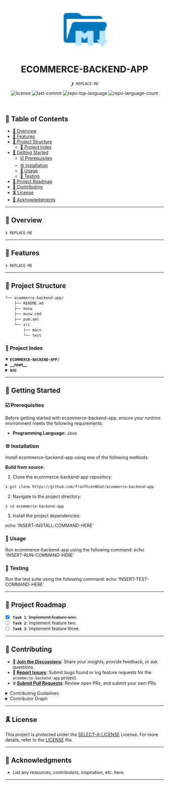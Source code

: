 <p align="center">
    <img src="https://raw.githubusercontent.com/PKief/vscode-material-icon-theme/ec559a9f6bfd399b82bb44393651661b08aaf7ba/icons/folder-markdown-open.svg" align="center" width="30%">
</p>
<p align="center"><h1 align="center">ECOMMERCE-BACKEND-APP</h1></p>
<p align="center">
	<em><code>❯ REPLACE-ME</code></em>
</p>
<p align="center">
	<img src="https://img.shields.io/github/license/TranThienNhat/ecommerce-backend-app?style=default&logo=opensourceinitiative&logoColor=white&color=0080ff" alt="license">
	<img src="https://img.shields.io/github/last-commit/TranThienNhat/ecommerce-backend-app?style=default&logo=git&logoColor=white&color=0080ff" alt="last-commit">
	<img src="https://img.shields.io/github/languages/top/TranThienNhat/ecommerce-backend-app?style=default&color=0080ff" alt="repo-top-language">
	<img src="https://img.shields.io/github/languages/count/TranThienNhat/ecommerce-backend-app?style=default&color=0080ff" alt="repo-language-count">
</p>
<p align="center"><!-- default option, no dependency badges. -->
</p>
<p align="center">
	<!-- default option, no dependency badges. -->
</p>
<br>

## 🔗 Table of Contents

- [📍 Overview](#-overview)
- [👾 Features](#-features)
- [📁 Project Structure](#-project-structure)
  - [📂 Project Index](#-project-index)
- [🚀 Getting Started](#-getting-started)
  - [☑️ Prerequisites](#-prerequisites)
  - [⚙️ Installation](#-installation)
  - [🤖 Usage](#🤖-usage)
  - [🧪 Testing](#🧪-testing)
- [📌 Project Roadmap](#-project-roadmap)
- [🔰 Contributing](#-contributing)
- [🎗 License](#-license)
- [🙌 Acknowledgments](#-acknowledgments)

---

## 📍 Overview

<code>❯ REPLACE-ME</code>

---

## 👾 Features

<code>❯ REPLACE-ME</code>

---

## 📁 Project Structure

```sh
└── ecommerce-backend-app/
    ├── README.md
    ├── mvnw
    ├── mvnw.cmd
    ├── pom.xml
    └── src
        ├── main
        └── test
```


### 📂 Project Index
<details open>
	<summary><b><code>ECOMMERCE-BACKEND-APP/</code></b></summary>
	<details> <!-- __root__ Submodule -->
		<summary><b>__root__</b></summary>
		<blockquote>
			<table>
			<tr>
				<td><b><a href='https://github.com/TranThienNhat/ecommerce-backend-app/blob/master/mvnw'>mvnw</a></b></td>
				<td><code>❯ REPLACE-ME</code></td>
			</tr>
			<tr>
				<td><b><a href='https://github.com/TranThienNhat/ecommerce-backend-app/blob/master/mvnw.cmd'>mvnw.cmd</a></b></td>
				<td><code>❯ REPLACE-ME</code></td>
			</tr>
			</table>
		</blockquote>
	</details>
	<details> <!-- src Submodule -->
		<summary><b>src</b></summary>
		<blockquote>
			<details>
				<summary><b>main</b></summary>
				<blockquote>
					<details>
						<summary><b>java</b></summary>
						<blockquote>
							<details>
								<summary><b>com</b></summary>
								<blockquote>
									<details>
										<summary><b>nhat</b></summary>
										<blockquote>
											<details>
												<summary><b>ecommerce_backend</b></summary>
												<blockquote>
													<table>
													<tr>
														<td><b><a href='https://github.com/TranThienNhat/ecommerce-backend-app/blob/master/src/main/java/com/nhat/ecommerce_backend/EcommerceBackendApplication.java'>EcommerceBackendApplication.java</a></b></td>
														<td><code>❯ REPLACE-ME</code></td>
													</tr>
													</table>
													<details>
														<summary><b>model</b></summary>
														<blockquote>
															<details>
																<summary><b>enums</b></summary>
																<blockquote>
																	<table>
																	<tr>
																		<td><b><a href='https://github.com/TranThienNhat/ecommerce-backend-app/blob/master/src/main/java/com/nhat/ecommerce_backend/model/enums/Status.java'>Status.java</a></b></td>
																		<td><code>❯ REPLACE-ME</code></td>
																	</tr>
																	<tr>
																		<td><b><a href='https://github.com/TranThienNhat/ecommerce-backend-app/blob/master/src/main/java/com/nhat/ecommerce_backend/model/enums/ProductStatus.java'>ProductStatus.java</a></b></td>
																		<td><code>❯ REPLACE-ME</code></td>
																	</tr>
																	<tr>
																		<td><b><a href='https://github.com/TranThienNhat/ecommerce-backend-app/blob/master/src/main/java/com/nhat/ecommerce_backend/model/enums/Role.java'>Role.java</a></b></td>
																		<td><code>❯ REPLACE-ME</code></td>
																	</tr>
																	</table>
																</blockquote>
															</details>
														</blockquote>
													</details>
													<details>
														<summary><b>config</b></summary>
														<blockquote>
															<table>
															<tr>
																<td><b><a href='https://github.com/TranThienNhat/ecommerce-backend-app/blob/master/src/main/java/com/nhat/ecommerce_backend/config/JwtUtil.java'>JwtUtil.java</a></b></td>
																<td><code>❯ REPLACE-ME</code></td>
															</tr>
															<tr>
																<td><b><a href='https://github.com/TranThienNhat/ecommerce-backend-app/blob/master/src/main/java/com/nhat/ecommerce_backend/config/JwtAuthenticationFilter.java'>JwtAuthenticationFilter.java</a></b></td>
																<td><code>❯ REPLACE-ME</code></td>
															</tr>
															<tr>
																<td><b><a href='https://github.com/TranThienNhat/ecommerce-backend-app/blob/master/src/main/java/com/nhat/ecommerce_backend/config/SwaggerConfig.java'>SwaggerConfig.java</a></b></td>
																<td><code>❯ REPLACE-ME</code></td>
															</tr>
															<tr>
																<td><b><a href='https://github.com/TranThienNhat/ecommerce-backend-app/blob/master/src/main/java/com/nhat/ecommerce_backend/config/SecurityConfig.java'>SecurityConfig.java</a></b></td>
																<td><code>❯ REPLACE-ME</code></td>
															</tr>
															</table>
														</blockquote>
													</details>
													<details>
														<summary><b>entity</b></summary>
														<blockquote>
															<table>
															<tr>
																<td><b><a href='https://github.com/TranThienNhat/ecommerce-backend-app/blob/master/src/main/java/com/nhat/ecommerce_backend/entity/Product.java'>Product.java</a></b></td>
																<td><code>❯ REPLACE-ME</code></td>
															</tr>
															<tr>
																<td><b><a href='https://github.com/TranThienNhat/ecommerce-backend-app/blob/master/src/main/java/com/nhat/ecommerce_backend/entity/Order.java'>Order.java</a></b></td>
																<td><code>❯ REPLACE-ME</code></td>
															</tr>
															<tr>
																<td><b><a href='https://github.com/TranThienNhat/ecommerce-backend-app/blob/master/src/main/java/com/nhat/ecommerce_backend/entity/User.java'>User.java</a></b></td>
																<td><code>❯ REPLACE-ME</code></td>
															</tr>
															<tr>
																<td><b><a href='https://github.com/TranThienNhat/ecommerce-backend-app/blob/master/src/main/java/com/nhat/ecommerce_backend/entity/CartItem.java'>CartItem.java</a></b></td>
																<td><code>❯ REPLACE-ME</code></td>
															</tr>
															<tr>
																<td><b><a href='https://github.com/TranThienNhat/ecommerce-backend-app/blob/master/src/main/java/com/nhat/ecommerce_backend/entity/Category.java'>Category.java</a></b></td>
																<td><code>❯ REPLACE-ME</code></td>
															</tr>
															<tr>
																<td><b><a href='https://github.com/TranThienNhat/ecommerce-backend-app/blob/master/src/main/java/com/nhat/ecommerce_backend/entity/OrderItem.java'>OrderItem.java</a></b></td>
																<td><code>❯ REPLACE-ME</code></td>
															</tr>
															<tr>
																<td><b><a href='https://github.com/TranThienNhat/ecommerce-backend-app/blob/master/src/main/java/com/nhat/ecommerce_backend/entity/RefreshToken.java'>RefreshToken.java</a></b></td>
																<td><code>❯ REPLACE-ME</code></td>
															</tr>
															<tr>
																<td><b><a href='https://github.com/TranThienNhat/ecommerce-backend-app/blob/master/src/main/java/com/nhat/ecommerce_backend/entity/Cart.java'>Cart.java</a></b></td>
																<td><code>❯ REPLACE-ME</code></td>
															</tr>
															</table>
														</blockquote>
													</details>
													<details>
														<summary><b>dto</b></summary>
														<blockquote>
															<details>
																<summary><b>category</b></summary>
																<blockquote>
																	<table>
																	<tr>
																		<td><b><a href='https://github.com/TranThienNhat/ecommerce-backend-app/blob/master/src/main/java/com/nhat/ecommerce_backend/dto/category/CategoryRequest.java'>CategoryRequest.java</a></b></td>
																		<td><code>❯ REPLACE-ME</code></td>
																	</tr>
																	</table>
																</blockquote>
															</details>
															<details>
																<summary><b>cartItem</b></summary>
																<blockquote>
																	<table>
																	<tr>
																		<td><b><a href='https://github.com/TranThienNhat/ecommerce-backend-app/blob/master/src/main/java/com/nhat/ecommerce_backend/dto/cartItem/CartItemResponse.java'>CartItemResponse.java</a></b></td>
																		<td><code>❯ REPLACE-ME</code></td>
																	</tr>
																	<tr>
																		<td><b><a href='https://github.com/TranThienNhat/ecommerce-backend-app/blob/master/src/main/java/com/nhat/ecommerce_backend/dto/cartItem/CartItemRequest.java'>CartItemRequest.java</a></b></td>
																		<td><code>❯ REPLACE-ME</code></td>
																	</tr>
																	<tr>
																		<td><b><a href='https://github.com/TranThienNhat/ecommerce-backend-app/blob/master/src/main/java/com/nhat/ecommerce_backend/dto/cartItem/DeleteCartItemRequest.java'>DeleteCartItemRequest.java</a></b></td>
																		<td><code>❯ REPLACE-ME</code></td>
																	</tr>
																	</table>
																</blockquote>
															</details>
															<details>
																<summary><b>auth</b></summary>
																<blockquote>
																	<table>
																	<tr>
																		<td><b><a href='https://github.com/TranThienNhat/ecommerce-backend-app/blob/master/src/main/java/com/nhat/ecommerce_backend/dto/auth/LoginResponse.java'>LoginResponse.java</a></b></td>
																		<td><code>❯ REPLACE-ME</code></td>
																	</tr>
																	<tr>
																		<td><b><a href='https://github.com/TranThienNhat/ecommerce-backend-app/blob/master/src/main/java/com/nhat/ecommerce_backend/dto/auth/LoginRequest.java'>LoginRequest.java</a></b></td>
																		<td><code>❯ REPLACE-ME</code></td>
																	</tr>
																	</table>
																</blockquote>
															</details>
															<details>
																<summary><b>order</b></summary>
																<blockquote>
																	<table>
																	<tr>
																		<td><b><a href='https://github.com/TranThienNhat/ecommerce-backend-app/blob/master/src/main/java/com/nhat/ecommerce_backend/dto/order/OrdersRequest.java'>OrdersRequest.java</a></b></td>
																		<td><code>❯ REPLACE-ME</code></td>
																	</tr>
																	<tr>
																		<td><b><a href='https://github.com/TranThienNhat/ecommerce-backend-app/blob/master/src/main/java/com/nhat/ecommerce_backend/dto/order/UpdateOrderRequest.java'>UpdateOrderRequest.java</a></b></td>
																		<td><code>❯ REPLACE-ME</code></td>
																	</tr>
																	</table>
																</blockquote>
															</details>
															<details>
																<summary><b>product</b></summary>
																<blockquote>
																	<table>
																	<tr>
																		<td><b><a href='https://github.com/TranThienNhat/ecommerce-backend-app/blob/master/src/main/java/com/nhat/ecommerce_backend/dto/product/CreateProductRequest.java'>CreateProductRequest.java</a></b></td>
																		<td><code>❯ REPLACE-ME</code></td>
																	</tr>
																	<tr>
																		<td><b><a href='https://github.com/TranThienNhat/ecommerce-backend-app/blob/master/src/main/java/com/nhat/ecommerce_backend/dto/product/UpdateProductRequest.java'>UpdateProductRequest.java</a></b></td>
																		<td><code>❯ REPLACE-ME</code></td>
																	</tr>
																	</table>
																</blockquote>
															</details>
															<details>
																<summary><b>refreshtoken</b></summary>
																<blockquote>
																	<table>
																	<tr>
																		<td><b><a href='https://github.com/TranThienNhat/ecommerce-backend-app/blob/master/src/main/java/com/nhat/ecommerce_backend/dto/refreshtoken/RefreshTokenResponse.java'>RefreshTokenResponse.java</a></b></td>
																		<td><code>❯ REPLACE-ME</code></td>
																	</tr>
																	<tr>
																		<td><b><a href='https://github.com/TranThienNhat/ecommerce-backend-app/blob/master/src/main/java/com/nhat/ecommerce_backend/dto/refreshtoken/RefreshTokenRequest.java'>RefreshTokenRequest.java</a></b></td>
																		<td><code>❯ REPLACE-ME</code></td>
																	</tr>
																	</table>
																</blockquote>
															</details>
															<details>
																<summary><b>user</b></summary>
																<blockquote>
																	<table>
																	<tr>
																		<td><b><a href='https://github.com/TranThienNhat/ecommerce-backend-app/blob/master/src/main/java/com/nhat/ecommerce_backend/dto/user/UserResponse.java'>UserResponse.java</a></b></td>
																		<td><code>❯ REPLACE-ME</code></td>
																	</tr>
																	<tr>
																		<td><b><a href='https://github.com/TranThienNhat/ecommerce-backend-app/blob/master/src/main/java/com/nhat/ecommerce_backend/dto/user/RegisterRequest.java'>RegisterRequest.java</a></b></td>
																		<td><code>❯ REPLACE-ME</code></td>
																	</tr>
																	</table>
																</blockquote>
															</details>
														</blockquote>
													</details>
													<details>
														<summary><b>controller</b></summary>
														<blockquote>
															<table>
															<tr>
																<td><b><a href='https://github.com/TranThienNhat/ecommerce-backend-app/blob/master/src/main/java/com/nhat/ecommerce_backend/controller/CartItemController.java'>CartItemController.java</a></b></td>
																<td><code>❯ REPLACE-ME</code></td>
															</tr>
															<tr>
																<td><b><a href='https://github.com/TranThienNhat/ecommerce-backend-app/blob/master/src/main/java/com/nhat/ecommerce_backend/controller/CategoryController.java'>CategoryController.java</a></b></td>
																<td><code>❯ REPLACE-ME</code></td>
															</tr>
															<tr>
																<td><b><a href='https://github.com/TranThienNhat/ecommerce-backend-app/blob/master/src/main/java/com/nhat/ecommerce_backend/controller/OrdersController.java'>OrdersController.java</a></b></td>
																<td><code>❯ REPLACE-ME</code></td>
															</tr>
															<tr>
																<td><b><a href='https://github.com/TranThienNhat/ecommerce-backend-app/blob/master/src/main/java/com/nhat/ecommerce_backend/controller/ProductController.java'>ProductController.java</a></b></td>
																<td><code>❯ REPLACE-ME</code></td>
															</tr>
															<tr>
																<td><b><a href='https://github.com/TranThienNhat/ecommerce-backend-app/blob/master/src/main/java/com/nhat/ecommerce_backend/controller/AuthController.java'>AuthController.java</a></b></td>
																<td><code>❯ REPLACE-ME</code></td>
															</tr>
															<tr>
																<td><b><a href='https://github.com/TranThienNhat/ecommerce-backend-app/blob/master/src/main/java/com/nhat/ecommerce_backend/controller/UserController.java'>UserController.java</a></b></td>
																<td><code>❯ REPLACE-ME</code></td>
															</tr>
															</table>
														</blockquote>
													</details>
													<details>
														<summary><b>repository</b></summary>
														<blockquote>
															<table>
															<tr>
																<td><b><a href='https://github.com/TranThienNhat/ecommerce-backend-app/blob/master/src/main/java/com/nhat/ecommerce_backend/repository/CartRepository.java'>CartRepository.java</a></b></td>
																<td><code>❯ REPLACE-ME</code></td>
															</tr>
															<tr>
																<td><b><a href='https://github.com/TranThienNhat/ecommerce-backend-app/blob/master/src/main/java/com/nhat/ecommerce_backend/repository/ProductRepository.java'>ProductRepository.java</a></b></td>
																<td><code>❯ REPLACE-ME</code></td>
															</tr>
															<tr>
																<td><b><a href='https://github.com/TranThienNhat/ecommerce-backend-app/blob/master/src/main/java/com/nhat/ecommerce_backend/repository/CartItemRepository.java'>CartItemRepository.java</a></b></td>
																<td><code>❯ REPLACE-ME</code></td>
															</tr>
															<tr>
																<td><b><a href='https://github.com/TranThienNhat/ecommerce-backend-app/blob/master/src/main/java/com/nhat/ecommerce_backend/repository/UserRepository.java'>UserRepository.java</a></b></td>
																<td><code>❯ REPLACE-ME</code></td>
															</tr>
															<tr>
																<td><b><a href='https://github.com/TranThienNhat/ecommerce-backend-app/blob/master/src/main/java/com/nhat/ecommerce_backend/repository/CategoryRepository.java'>CategoryRepository.java</a></b></td>
																<td><code>❯ REPLACE-ME</code></td>
															</tr>
															<tr>
																<td><b><a href='https://github.com/TranThienNhat/ecommerce-backend-app/blob/master/src/main/java/com/nhat/ecommerce_backend/repository/OrderItemRepository.java'>OrderItemRepository.java</a></b></td>
																<td><code>❯ REPLACE-ME</code></td>
															</tr>
															<tr>
																<td><b><a href='https://github.com/TranThienNhat/ecommerce-backend-app/blob/master/src/main/java/com/nhat/ecommerce_backend/repository/RefreshTokenRepository.java'>RefreshTokenRepository.java</a></b></td>
																<td><code>❯ REPLACE-ME</code></td>
															</tr>
															<tr>
																<td><b><a href='https://github.com/TranThienNhat/ecommerce-backend-app/blob/master/src/main/java/com/nhat/ecommerce_backend/repository/OrderRepository.java'>OrderRepository.java</a></b></td>
																<td><code>❯ REPLACE-ME</code></td>
															</tr>
															</table>
														</blockquote>
													</details>
													<details>
														<summary><b>service</b></summary>
														<blockquote>
															<details>
																<summary><b>cart</b></summary>
																<blockquote>
																	<table>
																	<tr>
																		<td><b><a href='https://github.com/TranThienNhat/ecommerce-backend-app/blob/master/src/main/java/com/nhat/ecommerce_backend/service/cart/CartServiceImpl.java'>CartServiceImpl.java</a></b></td>
																		<td><code>❯ REPLACE-ME</code></td>
																	</tr>
																	<tr>
																		<td><b><a href='https://github.com/TranThienNhat/ecommerce-backend-app/blob/master/src/main/java/com/nhat/ecommerce_backend/service/cart/CartService.java'>CartService.java</a></b></td>
																		<td><code>❯ REPLACE-ME</code></td>
																	</tr>
																	</table>
																</blockquote>
															</details>
															<details>
																<summary><b>mail</b></summary>
																<blockquote>
																	<table>
																	<tr>
																		<td><b><a href='https://github.com/TranThienNhat/ecommerce-backend-app/blob/master/src/main/java/com/nhat/ecommerce_backend/service/mail/MailService.java'>MailService.java</a></b></td>
																		<td><code>❯ REPLACE-ME</code></td>
																	</tr>
																	<tr>
																		<td><b><a href='https://github.com/TranThienNhat/ecommerce-backend-app/blob/master/src/main/java/com/nhat/ecommerce_backend/service/mail/MailServiceImpl.java'>MailServiceImpl.java</a></b></td>
																		<td><code>❯ REPLACE-ME</code></td>
																	</tr>
																	</table>
																</blockquote>
															</details>
															<details>
																<summary><b>category</b></summary>
																<blockquote>
																	<table>
																	<tr>
																		<td><b><a href='https://github.com/TranThienNhat/ecommerce-backend-app/blob/master/src/main/java/com/nhat/ecommerce_backend/service/category/CategoryServiceImpl.java'>CategoryServiceImpl.java</a></b></td>
																		<td><code>❯ REPLACE-ME</code></td>
																	</tr>
																	<tr>
																		<td><b><a href='https://github.com/TranThienNhat/ecommerce-backend-app/blob/master/src/main/java/com/nhat/ecommerce_backend/service/category/CategoryService.java'>CategoryService.java</a></b></td>
																		<td><code>❯ REPLACE-ME</code></td>
																	</tr>
																	</table>
																</blockquote>
															</details>
															<details>
																<summary><b>cartitem</b></summary>
																<blockquote>
																	<table>
																	<tr>
																		<td><b><a href='https://github.com/TranThienNhat/ecommerce-backend-app/blob/master/src/main/java/com/nhat/ecommerce_backend/service/cartitem/CartItemMapper.java'>CartItemMapper.java</a></b></td>
																		<td><code>❯ REPLACE-ME</code></td>
																	</tr>
																	<tr>
																		<td><b><a href='https://github.com/TranThienNhat/ecommerce-backend-app/blob/master/src/main/java/com/nhat/ecommerce_backend/service/cartitem/CartItemService.java'>CartItemService.java</a></b></td>
																		<td><code>❯ REPLACE-ME</code></td>
																	</tr>
																	<tr>
																		<td><b><a href='https://github.com/TranThienNhat/ecommerce-backend-app/blob/master/src/main/java/com/nhat/ecommerce_backend/service/cartitem/CartItemServiceImpl.java'>CartItemServiceImpl.java</a></b></td>
																		<td><code>❯ REPLACE-ME</code></td>
																	</tr>
																	</table>
																</blockquote>
															</details>
															<details>
																<summary><b>auth</b></summary>
																<blockquote>
																	<table>
																	<tr>
																		<td><b><a href='https://github.com/TranThienNhat/ecommerce-backend-app/blob/master/src/main/java/com/nhat/ecommerce_backend/service/auth/AuthenticationService.java'>AuthenticationService.java</a></b></td>
																		<td><code>❯ REPLACE-ME</code></td>
																	</tr>
																	<tr>
																		<td><b><a href='https://github.com/TranThienNhat/ecommerce-backend-app/blob/master/src/main/java/com/nhat/ecommerce_backend/service/auth/AuthenticationServiceImpl.java'>AuthenticationServiceImpl.java</a></b></td>
																		<td><code>❯ REPLACE-ME</code></td>
																	</tr>
																	<tr>
																		<td><b><a href='https://github.com/TranThienNhat/ecommerce-backend-app/blob/master/src/main/java/com/nhat/ecommerce_backend/service/auth/CustomDetailService.java'>CustomDetailService.java</a></b></td>
																		<td><code>❯ REPLACE-ME</code></td>
																	</tr>
																	</table>
																</blockquote>
															</details>
															<details>
																<summary><b>order</b></summary>
																<blockquote>
																	<table>
																	<tr>
																		<td><b><a href='https://github.com/TranThienNhat/ecommerce-backend-app/blob/master/src/main/java/com/nhat/ecommerce_backend/service/order/OrderService.java'>OrderService.java</a></b></td>
																		<td><code>❯ REPLACE-ME</code></td>
																	</tr>
																	<tr>
																		<td><b><a href='https://github.com/TranThienNhat/ecommerce-backend-app/blob/master/src/main/java/com/nhat/ecommerce_backend/service/order/OrderServiceImpl.java'>OrderServiceImpl.java</a></b></td>
																		<td><code>❯ REPLACE-ME</code></td>
																	</tr>
																	</table>
																</blockquote>
															</details>
															<details>
																<summary><b>orderitem</b></summary>
																<blockquote>
																	<table>
																	<tr>
																		<td><b><a href='https://github.com/TranThienNhat/ecommerce-backend-app/blob/master/src/main/java/com/nhat/ecommerce_backend/service/orderitem/OrderItemService.java'>OrderItemService.java</a></b></td>
																		<td><code>❯ REPLACE-ME</code></td>
																	</tr>
																	<tr>
																		<td><b><a href='https://github.com/TranThienNhat/ecommerce-backend-app/blob/master/src/main/java/com/nhat/ecommerce_backend/service/orderitem/OrderItemServiceImpl.java'>OrderItemServiceImpl.java</a></b></td>
																		<td><code>❯ REPLACE-ME</code></td>
																	</tr>
																	</table>
																</blockquote>
															</details>
															<details>
																<summary><b>product</b></summary>
																<blockquote>
																	<table>
																	<tr>
																		<td><b><a href='https://github.com/TranThienNhat/ecommerce-backend-app/blob/master/src/main/java/com/nhat/ecommerce_backend/service/product/ProductServiceImpl.java'>ProductServiceImpl.java</a></b></td>
																		<td><code>❯ REPLACE-ME</code></td>
																	</tr>
																	<tr>
																		<td><b><a href='https://github.com/TranThienNhat/ecommerce-backend-app/blob/master/src/main/java/com/nhat/ecommerce_backend/service/product/ProductService.java'>ProductService.java</a></b></td>
																		<td><code>❯ REPLACE-ME</code></td>
																	</tr>
																	<tr>
																		<td><b><a href='https://github.com/TranThienNhat/ecommerce-backend-app/blob/master/src/main/java/com/nhat/ecommerce_backend/service/product/ProductMapper.java'>ProductMapper.java</a></b></td>
																		<td><code>❯ REPLACE-ME</code></td>
																	</tr>
																	</table>
																</blockquote>
															</details>
															<details>
																<summary><b>refreshtoken</b></summary>
																<blockquote>
																	<table>
																	<tr>
																		<td><b><a href='https://github.com/TranThienNhat/ecommerce-backend-app/blob/master/src/main/java/com/nhat/ecommerce_backend/service/refreshtoken/RefreshTokenServiceImpl.java'>RefreshTokenServiceImpl.java</a></b></td>
																		<td><code>❯ REPLACE-ME</code></td>
																	</tr>
																	<tr>
																		<td><b><a href='https://github.com/TranThienNhat/ecommerce-backend-app/blob/master/src/main/java/com/nhat/ecommerce_backend/service/refreshtoken/RefreshTokenService.java'>RefreshTokenService.java</a></b></td>
																		<td><code>❯ REPLACE-ME</code></td>
																	</tr>
																	</table>
																</blockquote>
															</details>
															<details>
																<summary><b>user</b></summary>
																<blockquote>
																	<table>
																	<tr>
																		<td><b><a href='https://github.com/TranThienNhat/ecommerce-backend-app/blob/master/src/main/java/com/nhat/ecommerce_backend/service/user/UserServiceImpl.java'>UserServiceImpl.java</a></b></td>
																		<td><code>❯ REPLACE-ME</code></td>
																	</tr>
																	<tr>
																		<td><b><a href='https://github.com/TranThienNhat/ecommerce-backend-app/blob/master/src/main/java/com/nhat/ecommerce_backend/service/user/UserService.java'>UserService.java</a></b></td>
																		<td><code>❯ REPLACE-ME</code></td>
																	</tr>
																	</table>
																</blockquote>
															</details>
														</blockquote>
													</details>
													<details>
														<summary><b>exception</b></summary>
														<blockquote>
															<table>
															<tr>
																<td><b><a href='https://github.com/TranThienNhat/ecommerce-backend-app/blob/master/src/main/java/com/nhat/ecommerce_backend/exception/BusinessException.java'>BusinessException.java</a></b></td>
																<td><code>❯ REPLACE-ME</code></td>
															</tr>
															<tr>
																<td><b><a href='https://github.com/TranThienNhat/ecommerce-backend-app/blob/master/src/main/java/com/nhat/ecommerce_backend/exception/ResourceNotFoundException.java'>ResourceNotFoundException.java</a></b></td>
																<td><code>❯ REPLACE-ME</code></td>
															</tr>
															<tr>
																<td><b><a href='https://github.com/TranThienNhat/ecommerce-backend-app/blob/master/src/main/java/com/nhat/ecommerce_backend/exception/GlobalExceptionHandler.java'>GlobalExceptionHandler.java</a></b></td>
																<td><code>❯ REPLACE-ME</code></td>
															</tr>
															</table>
														</blockquote>
													</details>
												</blockquote>
											</details>
										</blockquote>
									</details>
								</blockquote>
							</details>
						</blockquote>
					</details>
				</blockquote>
			</details>
			<details>
				<summary><b>test</b></summary>
				<blockquote>
					<details>
						<summary><b>java</b></summary>
						<blockquote>
							<details>
								<summary><b>com</b></summary>
								<blockquote>
									<details>
										<summary><b>nhat</b></summary>
										<blockquote>
											<details>
												<summary><b>ecommerce_backend</b></summary>
												<blockquote>
													<table>
													<tr>
														<td><b><a href='https://github.com/TranThienNhat/ecommerce-backend-app/blob/master/src/test/java/com/nhat/ecommerce_backend/EcommerceBackendApplicationTests.java'>EcommerceBackendApplicationTests.java</a></b></td>
														<td><code>❯ REPLACE-ME</code></td>
													</tr>
													</table>
													<details>
														<summary><b>service</b></summary>
														<blockquote>
															<details>
																<summary><b>cart</b></summary>
																<blockquote>
																	<table>
																	<tr>
																		<td><b><a href='https://github.com/TranThienNhat/ecommerce-backend-app/blob/master/src/test/java/com/nhat/ecommerce_backend/service/cart/CartServiceImplTest.java'>CartServiceImplTest.java</a></b></td>
																		<td><code>❯ REPLACE-ME</code></td>
																	</tr>
																	</table>
																</blockquote>
															</details>
															<details>
																<summary><b>category</b></summary>
																<blockquote>
																	<table>
																	<tr>
																		<td><b><a href='https://github.com/TranThienNhat/ecommerce-backend-app/blob/master/src/test/java/com/nhat/ecommerce_backend/service/category/CategoryServiceImplTest.java'>CategoryServiceImplTest.java</a></b></td>
																		<td><code>❯ REPLACE-ME</code></td>
																	</tr>
																	</table>
																</blockquote>
															</details>
															<details>
																<summary><b>cartitem</b></summary>
																<blockquote>
																	<table>
																	<tr>
																		<td><b><a href='https://github.com/TranThienNhat/ecommerce-backend-app/blob/master/src/test/java/com/nhat/ecommerce_backend/service/cartitem/CartItemServiceImplTest.java'>CartItemServiceImplTest.java</a></b></td>
																		<td><code>❯ REPLACE-ME</code></td>
																	</tr>
																	</table>
																</blockquote>
															</details>
															<details>
																<summary><b>auth</b></summary>
																<blockquote>
																	<table>
																	<tr>
																		<td><b><a href='https://github.com/TranThienNhat/ecommerce-backend-app/blob/master/src/test/java/com/nhat/ecommerce_backend/service/auth/AuthenticationServiceImplTest.java'>AuthenticationServiceImplTest.java</a></b></td>
																		<td><code>❯ REPLACE-ME</code></td>
																	</tr>
																	</table>
																</blockquote>
															</details>
															<details>
																<summary><b>order</b></summary>
																<blockquote>
																	<table>
																	<tr>
																		<td><b><a href='https://github.com/TranThienNhat/ecommerce-backend-app/blob/master/src/test/java/com/nhat/ecommerce_backend/service/order/OrderServiceImplTest.java'>OrderServiceImplTest.java</a></b></td>
																		<td><code>❯ REPLACE-ME</code></td>
																	</tr>
																	</table>
																</blockquote>
															</details>
															<details>
																<summary><b>orderitem</b></summary>
																<blockquote>
																	<table>
																	<tr>
																		<td><b><a href='https://github.com/TranThienNhat/ecommerce-backend-app/blob/master/src/test/java/com/nhat/ecommerce_backend/service/orderitem/OrderItemServiceImplTest.java'>OrderItemServiceImplTest.java</a></b></td>
																		<td><code>❯ REPLACE-ME</code></td>
																	</tr>
																	</table>
																</blockquote>
															</details>
															<details>
																<summary><b>product</b></summary>
																<blockquote>
																	<table>
																	<tr>
																		<td><b><a href='https://github.com/TranThienNhat/ecommerce-backend-app/blob/master/src/test/java/com/nhat/ecommerce_backend/service/product/ProductServiceImplTest.java'>ProductServiceImplTest.java</a></b></td>
																		<td><code>❯ REPLACE-ME</code></td>
																	</tr>
																	</table>
																</blockquote>
															</details>
															<details>
																<summary><b>refreshtoken</b></summary>
																<blockquote>
																	<table>
																	<tr>
																		<td><b><a href='https://github.com/TranThienNhat/ecommerce-backend-app/blob/master/src/test/java/com/nhat/ecommerce_backend/service/refreshtoken/RefreshTokenServiceImplTest.java'>RefreshTokenServiceImplTest.java</a></b></td>
																		<td><code>❯ REPLACE-ME</code></td>
																	</tr>
																	</table>
																</blockquote>
															</details>
															<details>
																<summary><b>user</b></summary>
																<blockquote>
																	<table>
																	<tr>
																		<td><b><a href='https://github.com/TranThienNhat/ecommerce-backend-app/blob/master/src/test/java/com/nhat/ecommerce_backend/service/user/UserServiceImplTest.java'>UserServiceImplTest.java</a></b></td>
																		<td><code>❯ REPLACE-ME</code></td>
																	</tr>
																	</table>
																</blockquote>
															</details>
														</blockquote>
													</details>
												</blockquote>
											</details>
										</blockquote>
									</details>
								</blockquote>
							</details>
						</blockquote>
					</details>
				</blockquote>
			</details>
		</blockquote>
	</details>
</details>

---
## 🚀 Getting Started

### ☑️ Prerequisites

Before getting started with ecommerce-backend-app, ensure your runtime environment meets the following requirements:

- **Programming Language:** Java


### ⚙️ Installation

Install ecommerce-backend-app using one of the following methods:

**Build from source:**

1. Clone the ecommerce-backend-app repository:
```sh
❯ git clone https://github.com/TranThienNhat/ecommerce-backend-app
```

2. Navigate to the project directory:
```sh
❯ cd ecommerce-backend-app
```

3. Install the project dependencies:

echo 'INSERT-INSTALL-COMMAND-HERE'



### 🤖 Usage
Run ecommerce-backend-app using the following command:
echo 'INSERT-RUN-COMMAND-HERE'

### 🧪 Testing
Run the test suite using the following command:
echo 'INSERT-TEST-COMMAND-HERE'

---
## 📌 Project Roadmap

- [X] **`Task 1`**: <strike>Implement feature one.</strike>
- [ ] **`Task 2`**: Implement feature two.
- [ ] **`Task 3`**: Implement feature three.

---

## 🔰 Contributing

- **💬 [Join the Discussions](https://github.com/TranThienNhat/ecommerce-backend-app/discussions)**: Share your insights, provide feedback, or ask questions.
- **🐛 [Report Issues](https://github.com/TranThienNhat/ecommerce-backend-app/issues)**: Submit bugs found or log feature requests for the `ecommerce-backend-app` project.
- **💡 [Submit Pull Requests](https://github.com/TranThienNhat/ecommerce-backend-app/blob/main/CONTRIBUTING.md)**: Review open PRs, and submit your own PRs.

<details closed>
<summary>Contributing Guidelines</summary>

1. **Fork the Repository**: Start by forking the project repository to your github account.
2. **Clone Locally**: Clone the forked repository to your local machine using a git client.
   ```sh
   git clone https://github.com/TranThienNhat/ecommerce-backend-app
   ```
3. **Create a New Branch**: Always work on a new branch, giving it a descriptive name.
   ```sh
   git checkout -b new-feature-x
   ```
4. **Make Your Changes**: Develop and test your changes locally.
5. **Commit Your Changes**: Commit with a clear message describing your updates.
   ```sh
   git commit -m 'Implemented new feature x.'
   ```
6. **Push to github**: Push the changes to your forked repository.
   ```sh
   git push origin new-feature-x
   ```
7. **Submit a Pull Request**: Create a PR against the original project repository. Clearly describe the changes and their motivations.
8. **Review**: Once your PR is reviewed and approved, it will be merged into the main branch. Congratulations on your contribution!
</details>

<details closed>
<summary>Contributor Graph</summary>
<br>
<p align="left">
   <a href="https://github.com{/TranThienNhat/ecommerce-backend-app/}graphs/contributors">
      <img src="https://contrib.rocks/image?repo=TranThienNhat/ecommerce-backend-app">
   </a>
</p>
</details>

---

## 🎗 License

This project is protected under the [SELECT-A-LICENSE](https://choosealicense.com/licenses) License. For more details, refer to the [LICENSE](https://choosealicense.com/licenses/) file.

---

## 🙌 Acknowledgments

- List any resources, contributors, inspiration, etc. here.

---
